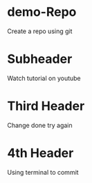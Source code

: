 # demo-Repo

Create a repo using git

# Subheader

Watch tutorial on youtube

# Third Header

Change done try again

# 4th Header

Using terminal to commit